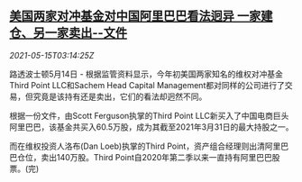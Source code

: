 <!--1621049463000-->
[美国两家对冲基金对中国阿里巴巴看法迥异 一家建仓、另一家卖出--文件](https://cn.reuters.com/article/us-hedge-fund-alibaba-0515-idCNKBS2CW02Z)
------

<div><i>2021-05-15T03:14:25Z</i></div><p>路透波士顿5月14日 - 根据监管资料显示，今年初美国两家知名的维权对冲基金Third Point LLC和Sachem Head Capital Management都对同样的公司进行了交易，但究竟是该持有还是卖出，它们的看法却迥然不同。</p><p>根据一份文件，由Scott Ferguson执掌的Third Point LLC新买入了中国电商巨头阿里巴巴，该基金共买入60.5万股，成为其截至2021年3月31日的最大持股之一。</p><p>而在维权投资人洛布(Dan Loeb)执掌的Third Point，资产组合经理则出清阿里巴巴仓位，卖出140万股。Third Point自2020年第二季以来一直持有阿里巴巴股票。(完)</p>
